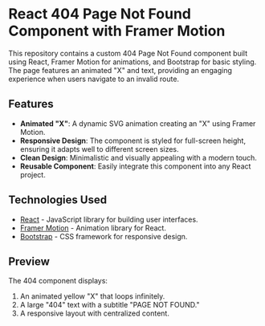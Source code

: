 # React 404 Page Not Found Component with Framer Motion

This repository contains a custom 404 Page Not Found component built using React, Framer Motion for animations, and Bootstrap for basic styling. The page features an animated "X" and text, providing an engaging experience when users navigate to an invalid route.

## Features

- **Animated "X"**: A dynamic SVG animation creating an "X" using Framer Motion.
- **Responsive Design**: The component is styled for full-screen height, ensuring it adapts well to different screen sizes.
- **Clean Design**: Minimalistic and visually appealing with a modern touch.
- **Reusable Component**: Easily integrate this component into any React project.

## Technologies Used

- [React](https://reactjs.org/) - JavaScript library for building user interfaces.
- [Framer Motion](https://www.framer.com/motion/) - Animation library for React.
- [Bootstrap](https://getbootstrap.com/) - CSS framework for responsive design.

## Preview

The 404 component displays:
1. An animated yellow "X" that loops infinitely.
2. A large "404" text with a subtitle "PAGE NOT FOUND."
3. A responsive layout with centralized content.

